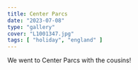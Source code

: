 ```yaml
---
title: Center Parcs
date: "2023-07-08"
type: "gallery"
cover: "L1001347.jpg"
tags: [ "holiday", "england" ]
---
```


We went to Center Parcs with the cousins!
